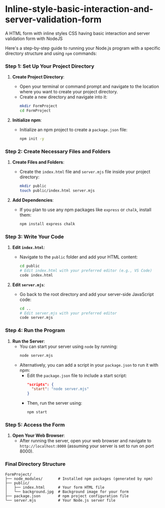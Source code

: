 # Inline-style-basic-interaction-and-server-validation-form
A HTML form with inline styles CSS having basic interaction and server validation form with NodeJS

Here's a step-by-step guide to running your Node.js program with a specific directory structure and using `npm` commands:

### Step 1: Set Up Your Project Directory

1. **Create Project Directory**:
   - Open your terminal or command prompt and navigate to the location where you want to create your project directory.
   - Create a new directory and navigate into it:
     ```bash
     mkdir FormProject
     cd FormProject
     ```

2. **Initialize npm**:
   - Initialize an npm project to create a `package.json` file:
     ```bash
     npm init -y
     ```

### Step 2: Create Necessary Files and Folders

1. **Create Files and Folders**:
   - Create the `index.html` file and `server.mjs` file inside your project directory:
     ```bash
     mkdir public
     touch public/index.html server.mjs
     ```

2. **Add Dependencies**:
   - If you plan to use any npm packages like `express` or `chalk`, install them:
     ```bash
     npm install express chalk
     ```

### Step 3: Write Your Code

1. **Edit `index.html`**:
   - Navigate to the `public` folder and add your HTML content:
     ```bash
     cd public
     # Edit index.html with your preferred editor (e.g., VS Code)
     code index.html
     ```

2. **Edit `server.mjs`**:
   - Go back to the root directory and add your server-side JavaScript code:
     ```bash
     cd ..
     # Edit server.mjs with your preferred editor
     code server.mjs
     ```

### Step 4: Run the Program

1. **Run the Server**:
   - You can start your server using `node` by running:
     ```bash
     node server.mjs
     ```
   - Alternatively, you can add a script in your `package.json` to run it with npm:
     - Edit the `package.json` file to include a start script:
       ```json
       "scripts": {
         "start": "node server.mjs"
       }
       ```
     - Then, run the server using:
       ```bash
       npm start
       ```

### Step 5: Access the Form

1. **Open Your Web Browser**:
   - After running the server, open your web browser and navigate to `http://localhost:8000` (assuming your server is set to run on port 8000).

### Final Directory Structure


```
FormProject/
├── node_modules/       # Installed npm packages (generated by npm)
├── public/
│   ├── index.html      # Your form HTML file
│   └── background.jpg  # Background image for your form
├── package.json        # npm project configuration file
└── server.mjs          # Your Node.js server file
```
